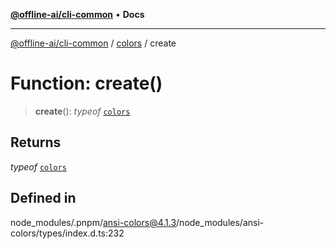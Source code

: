 [**@offline-ai/cli-common**](../../../README.md) • **Docs**

***

[@offline-ai/cli-common](../../../globals.md) / [colors](../README.md) / create

# Function: create()

> **create**(): *typeof* [`colors`](../README.md)

## Returns

*typeof* [`colors`](../README.md)

## Defined in

node\_modules/.pnpm/ansi-colors@4.1.3/node\_modules/ansi-colors/types/index.d.ts:232
